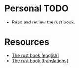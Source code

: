 # Personal TODO

- Read and review the rust book.

# Resources

- [The rust book [english]](https://doc.rust-lang.org/book/title-page.html)
- [The rust book [translations]](https://doc.rust-lang.org/book/appendix-06-translation.html)
